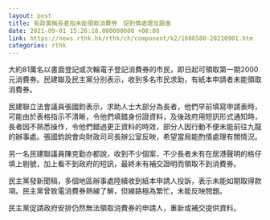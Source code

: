 ```yaml
---
layout: post
title: 有政黨稱長者指未能領取消費券　促酌情處理及跟進
date: 2021-09-01 15:26:18.000000000 +08:00
link: https://news.rthk.hk/rthk/ch/component/k2/1608580-20210901.htm
categories: rthk
---
```


大約81萬名以書面登記或次輪電子登記消費券的市民，即日起可領取第一期2000元消費券。民建聯及民主黨分別表示，收到多名市民求助，有紙本申請者未能領取消費券。

民建聯立法會議員張國鈞表示，求助人士大部分為長者，他們早前填寫申請表時，可能由於表格指示不清晰，令他們填錯身份證資料，及後政府用短訊形式通知時，長者因不熟悉操作，令他們錯過更正資料的時效，部分人因行動不便未能前往九龍的辦事處。張國鈞說會向財政司司長辦公室反映，希望當局能酌情處理有關情況。

另一名民建聯議員陳克勤亦都說，收到不少個案，不少長者未有在居港聲明的格仔填上剔號，加上看不到政府的短訊，最終未有補交證明而領取不到消費券。

民主黨發新聞稿，多個地區辦事處陸續收到紙本申請人投訴，表示未能如期取得款項。民主黨曾致電消費券熱線了解，但線路極為繁忙，未能反映問題。

民主黨促請政府安排仍然無法領取消費券的申請人，重新或補交提供資料。
